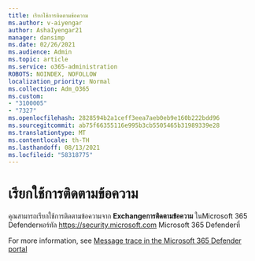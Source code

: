 ```yaml
---
title: เรียกใช้การติดตามข้อความ
ms.author: v-aiyengar
author: AshaIyengar21
manager: dansimp
ms.date: 02/26/2021
ms.audience: Admin
ms.topic: article
ms.service: o365-administration
ROBOTS: NOINDEX, NOFOLLOW
localization_priority: Normal
ms.collection: Adm_O365
ms.custom:
- "3100005"
- "7327"
ms.openlocfilehash: 2828594b2a1ceff3eea7aeb0eb9e160b222bdd96
ms.sourcegitcommit: ab75f66355116e995b3cb5505465b31989339e28
ms.translationtype: MT
ms.contentlocale: th-TH
ms.lasthandoff: 08/13/2021
ms.locfileid: "58318775"
---
```

# <a name="run-a-message-trace"></a>เรียกใช้การติดตามข้อความ

คุณสามารถเรียกใช้การติดตามข้อความจาก **Exchangeการติดตามข้อความ** ในMicrosoft 365 Defenderพอร์ทัล <https://security.microsoft.com> Microsoft 365 Defenderที่

For more information, see [Message trace in the Microsoft 365 Defender portal](https://docs.microsoft.com/microsoft-365/security/office-365-security/message-trace-scc)
